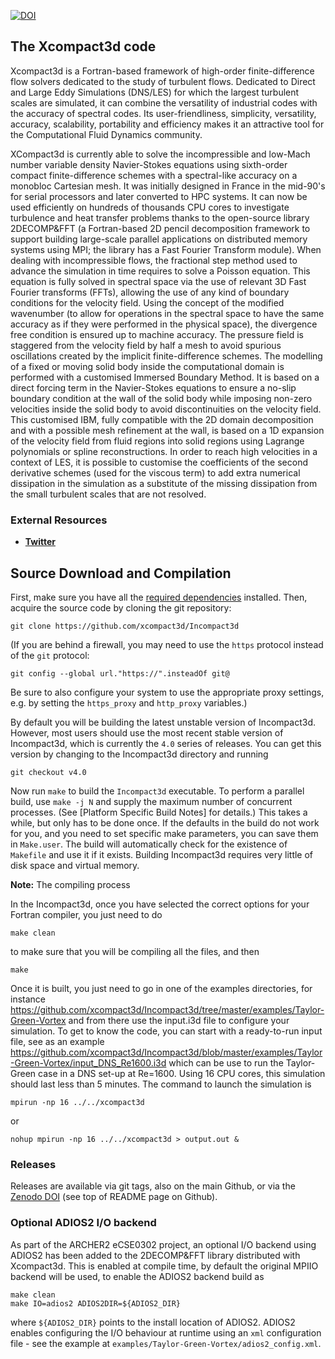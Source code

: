
[![DOI](https://zenodo.org/badge/127266756.svg)](https://zenodo.org/badge/latestdoi/127266756)

## The Xcompact3d code

Xcompact3d is a Fortran-based framework of high-order finite-difference flow solvers dedicated to the study of turbulent flows. Dedicated to Direct and Large Eddy Simulations (DNS/LES) for which the largest turbulent scales are simulated, it can combine the versatility of industrial codes with the accuracy of spectral codes. Its user-friendliness, simplicity, versatility, accuracy, scalability, portability and efficiency makes it an attractive tool for the Computational Fluid Dynamics community.

XCompact3d is currently able to solve the incompressible and low-Mach number variable density Navier-Stokes equations using sixth-order compact finite-difference schemes with a spectral-like accuracy on a monobloc Cartesian mesh.  It was initially designed in France in the mid-90's for serial processors and later converted to HPC systems. It can now be used efficiently on hundreds of thousands CPU cores to investigate turbulence and heat transfer problems thanks to the open-source library 2DECOMP&FFT (a Fortran-based 2D pencil decomposition framework to support building large-scale parallel applications on distributed memory systems using MPI; the library has a Fast Fourier Transform module).
When dealing with incompressible flows, the fractional step method used to advance the simulation in time requires to solve a Poisson equation. This equation is fully solved in spectral space via the use of relevant 3D Fast Fourier transforms (FFTs), allowing the use of any kind of boundary conditions for the velocity field. Using the concept of the modified wavenumber (to allow for operations in the spectral space to have the same accuracy as if they were performed in the physical space), the divergence free condition is ensured up to machine accuracy. The pressure field is staggered from the velocity field by half a mesh to avoid spurious oscillations created by the implicit finite-difference schemes. The modelling of a fixed or moving solid body inside the computational domain is performed with a customised Immersed Boundary Method. It is based on a direct forcing term in the Navier-Stokes equations to ensure a no-slip boundary condition at the wall of the solid body while imposing non-zero velocities inside the solid body to avoid discontinuities on the velocity field. This customised IBM, fully compatible with the 2D domain decomposition and with a possible mesh refinement at the wall, is based on a 1D expansion of the velocity field from fluid regions into solid regions using Lagrange polynomials or spline reconstructions. In order to reach high velocities in a context of LES, it is possible to customise the coefficients of the second derivative schemes (used for the viscous term) to add extra numerical dissipation in the simulation as a substitute of the missing dissipation from the small turbulent scales that are not resolved. 


### External Resources

- [**Twitter**](https://twitter.com/incompact3d)

## Source Download and Compilation

First, make sure you have all the [required dependencies](#required-build-tools-and-external-libraries) installed.
Then, acquire the source code by cloning the git repository:

    git clone https://github.com/xcompact3d/Incompact3d

(If you are behind a firewall, you may need to use the `https` protocol instead of the `git` protocol:

    git config --global url."https://".insteadOf git@

Be sure to also configure your system to use the appropriate proxy settings, e.g. by setting the `https_proxy` and `http_proxy` variables.)

By default you will be building the latest unstable version of Incompact3d. However, most users should use the most recent stable version of Incompact3d, which is currently the `4.0` series of releases. You can get this version by changing to the Incompact3d directory and running

    git checkout v4.0

Now run `make` to build the `Incompact3d` executable. To perform a parallel build, use `make -j N` and supply the maximum number of concurrent processes. (See [Platform Specific Build Notes] for details.)
This takes a while, but only has to be done once. If the defaults in the build do not work for you, and you need to set specific make parameters, you can save them in `Make.user`. The build will automatically check for the existence of `Makefile` and use it if it exists.
Building Incompact3d requires very little of disk space and virtual memory.

**Note:** The compiling process

In the Incompact3d, once you have selected the correct options for your Fortran compiler, you just need to do

    make clean
    
to make sure that you will be compiling all the files, and then

    make 
   
Once it is built, you just need to go in one of the examples directories, for instance https://github.com/xcompact3d/Incompact3d/tree/master/examples/Taylor-Green-Vortex and from there use the input.i3d file to configure your simulation. To get to know the code, you can start with a ready-to-run input file, see as an example https://github.com/xcompact3d/Incompact3d/blob/master/examples/Taylor-Green-Vortex/input_DNS_Re1600.i3d which can be use to run the Taylor-Green case in a DNS set-up at Re=1600. Using 16 CPU cores, this simulation should last less than 5 minutes. The command to launch the simulation is
    
    mpirun -np 16 ../../xcompact3d 

or

    nohup mpirun -np 16 ../../xcompact3d > output.out &

### Releases

Releases are available via git tags, also on the main Github, or via the [Zenodo DOI](https://zenodo.org/badge/latestdoi/127266756) (see top of README page on Github).

### Optional ADIOS2 I/O backend

As part of the ARCHER2 eCSE0302 project, an optional I/O backend using ADIOS2 has been added to the 2DECOMP&FFT library distributed with Xcompact3d.
This is enabled at compile time, by default the original MPIIO backend will be used, to enable the ADIOS2 backend build as

    make clean
    make IO=adios2 ADIOS2DIR=${ADIOS2_DIR}
    
where `${ADIOS2_DIR}` points to the install location of ADIOS2.
ADIOS2 enables configuring the I/O behaviour at runtime using an `xml` configuration file - see the example at `examples/Taylor-Green-Vortex/adios2_config.xml`.
